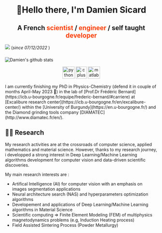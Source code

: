 <!-- # Hello there 👋 -->
<!-- README Header -->
<h1 align="center" id="title">👋Hello there, I'm Damien Sicard</h1>


<h2 align="center" id="presentation"> A French <span style="color:#FF3E00;font-weight:bold">scientist </span> / <span style="color:#FF3E00;font-weight:bold"> engineer </span> / self taught <span style="color:#FF3E00;font-weight:bold"> developer </span> </h2>

![](https://komarev.com/ghpvc/?username=altar31)
(*since 07/12/2022* )


<!-- Programming Languages -->
<h3 align="center" id="languages"></h3>

![Damien's github stats](https://github-readme-stats.vercel.app/api?username=altar31&count_private=true&show_icons=true&theme=tokyonight)


<p align="center">
    <!------>
    <a href="https://www.python.org" target="blank" rel="noreferrer">
    <img src="custom/python.svg" alt="python" width="40" height="40"/></a>
    <!------>
    <a href="https://isocpp.org/" target="blank" rel="noreferrer">
    <img src="https://upload.wikimedia.org/wikipedia/commons/thumb/1/18/ISO_C%2B%2B_Logo.svg/640px-ISO_C%2B%2B_Logo.svg.png" alt="c plus plus" width="36" height="40"/></a>
    <!------>
    <!-- <a href="https://dotnet.microsoft.com/en-us/languages/csharp" target="blank" rel="noreferrer">
    <img src="programming/csharp.svg" alt="csharp" width="40" height="40"/></a> -->
    <!------>
    <a href="https://www.mathworks.com/" target="blank" rel="noreferrer">
    <img src="programming/matlab.png" alt="matlab" width="40" height="40"/></a>
    <!------>
</p>
I am currently finishing my PhD in Physics-Chemistry (defend it in couple of months April-May 2023 🎉) in the lab of  [Prof.Dr Frédéric Bernard](https://icb.u-bourgogne.fr/equipe/frederic-bernard/#carriere) at [Excalibure research center](https://icb.u-bourgogne.fr/en/excalibure-center/) within the [University of Burgundy](https://en.u-bourgogne.fr/) and the Diamond grinding tools company [DIAMATEC](http://www.diamatec.fr/en/).

## 👨‍🔬 Research 
My research activities are at the crossroads of computer science, applied mathematics and material science. However, thanks to my research journey, i developped a strong interest in Deep Learning/Machine Learning algorithms development for computer vision and data-driven scientific discoveries.

<!-- - 👀 I’m interested in ...
- 🌱 I’m currently learning ...
- 💞️ I’m looking to collaborate on ...
- 📫 How to reach me ... -->
My main research interests are :
* Artifical Intelligence (AI) for computer vision  with an emphasis on images segmentation applications
* Neural architecture search (NAS) and hyperparameters optimization algorithms 
* Developement and applications of Deep Learning/Machine Learning algorithms in Material Science
* Scientific computing => Finite Element Modeling (FEM) of multiphysics magnetodynamics problems (e.g, Induction Heating process)
* Field Assisted Sintering Process (Powder Metallurgy)





<!---
altar31/altar31 is a ✨ special ✨ repository because its `README.md` (this file) appears on your GitHub profile.
You can click the Preview link to take a look at your changes.
--->
